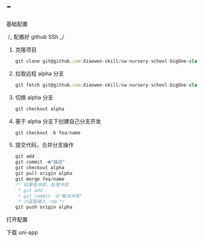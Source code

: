 # -

基础配置

​ /_ 配置好 github SSh _/

1. 克隆项目

   ```js
   git clone git@github.com:Xiaowen-skill/cw-nursery-school-bigOne-class.git
   ```

2. 拉取远程 alpha 分支

   ```js
   git fetch git@github.com:Xiaowen-skill/cw-nursery-school-bigOne-class.git alpha:alpha
   ```

3. 切换 alpha 分支

   ```js
   git checkout alpha
   ```

4. 基于 alpha 分支下创建自己分支开发

   ```js
   git checkout -b fea/name
   ```

5. 提交代码，合并分支操作

   ```js
   git add .
   git commit -m"描述"
   git checkout alpha
   git pull origin alpha
   git merge fea/name
   /* 如果有冲突，处理冲突
    * git add .
    * git commit -m"解决冲突"
    * 小蓝窗输入 :wq */
   git push origin alpha
   ```

打开配置

下载 uni-app
